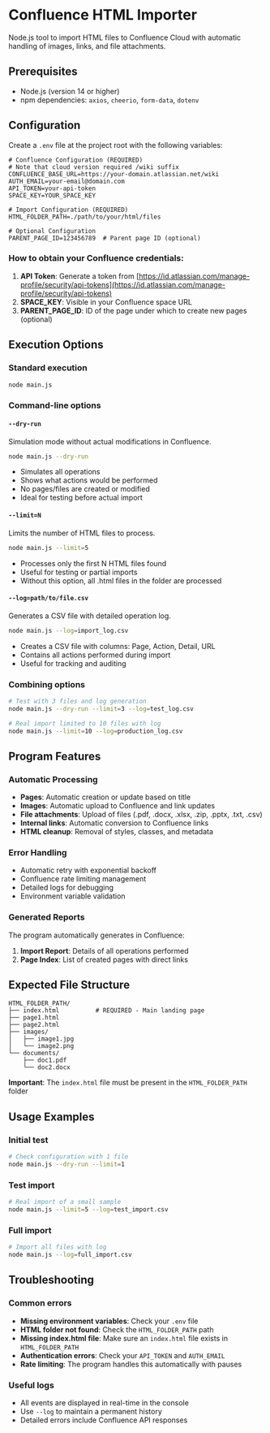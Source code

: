 # Confluence HTML Importer

Node.js tool to import HTML files to Confluence Cloud with automatic handling of images, links, and file attachments.

## Prerequisites

- Node.js (version 14 or higher)
- npm dependencies: `axios`, `cheerio`, `form-data`, `dotenv`

## Configuration

Create a `.env` file at the project root with the following variables:

```env
# Confluence Configuration (REQUIRED)
# Note that cloud version required /wiki suffix
CONFLUENCE_BASE_URL=https://your-domain.atlassian.net/wiki
AUTH_EMAIL=your-email@domain.com
API_TOKEN=your-api-token
SPACE_KEY=YOUR_SPACE_KEY

# Import Configuration (REQUIRED)
HTML_FOLDER_PATH=./path/to/your/html/files

# Optional Configuration
PARENT_PAGE_ID=123456789  # Parent page ID (optional)
```

### How to obtain your Confluence credentials:

1. **API Token**: Generate a token from [https://id.atlassian.com/manage-profile/security/api-tokens](https://id.atlassian.com/manage-profile/security/api-tokens)
2. **SPACE_KEY**: Visible in your Confluence space URL
3. **PARENT_PAGE_ID**: ID of the page under which to create new pages (optional)

## Execution Options

### Standard execution
```bash
node main.js
```

### Command-line options

#### `--dry-run`
Simulation mode without actual modifications in Confluence.
```bash
node main.js --dry-run
```
- Simulates all operations
- Shows what actions would be performed
- No pages/files are created or modified
- Ideal for testing before actual import

#### `--limit=N`
Limits the number of HTML files to process.
```bash
node main.js --limit=5
```
- Processes only the first N HTML files found
- Useful for testing or partial imports
- Without this option, all .html files in the folder are processed

#### `--log=path/to/file.csv`
Generates a CSV file with detailed operation log.
```bash
node main.js --log=import_log.csv
```
- Creates a CSV file with columns: Page, Action, Detail, URL
- Contains all actions performed during import
- Useful for tracking and auditing

### Combining options
```bash
# Test with 3 files and log generation
node main.js --dry-run --limit=3 --log=test_log.csv

# Real import limited to 10 files with log
node main.js --limit=10 --log=production_log.csv
```

## Program Features

### Automatic Processing
- **Pages**: Automatic creation or update based on title
- **Images**: Automatic upload to Confluence and link updates
- **File attachments**: Upload of files (.pdf, .docx, .xlsx, .zip, .pptx, .txt, .csv)
- **Internal links**: Automatic conversion to Confluence links
- **HTML cleanup**: Removal of styles, classes, and metadata

### Error Handling
- Automatic retry with exponential backoff
- Confluence rate limiting management
- Detailed logs for debugging
- Environment variable validation

### Generated Reports
The program automatically generates in Confluence:
1. **Import Report**: Details of all operations performed
2. **Page Index**: List of created pages with direct links

## Expected File Structure

```
HTML_FOLDER_PATH/
├── index.html          # REQUIRED - Main landing page
├── page1.html
├── page2.html
├── images/
│   ├── image1.jpg
│   └── image2.png
└── documents/
    ├── doc1.pdf
    └── doc2.docx
```

**Important**: The `index.html` file must be present in the `HTML_FOLDER_PATH` folder

## Usage Examples

### Initial test
```bash
# Check configuration with 1 file
node main.js --dry-run --limit=1
```

### Test import
```bash
# Real import of a small sample
node main.js --limit=5 --log=test_import.csv
```

### Full import
```bash
# Import all files with log
node main.js --log=full_import.csv
```

## Troubleshooting

### Common errors
- **Missing environment variables**: Check your `.env` file
- **HTML folder not found**: Check the `HTML_FOLDER_PATH` path
- **Missing index.html file**: Make sure an `index.html` file exists in `HTML_FOLDER_PATH`
- **Authentication errors**: Check your `API_TOKEN` and `AUTH_EMAIL`
- **Rate limiting**: The program handles this automatically with pauses

### Useful logs
- All events are displayed in real-time in the console
- Use `--log` to maintain a permanent history
- Detailed errors include Confluence API responses